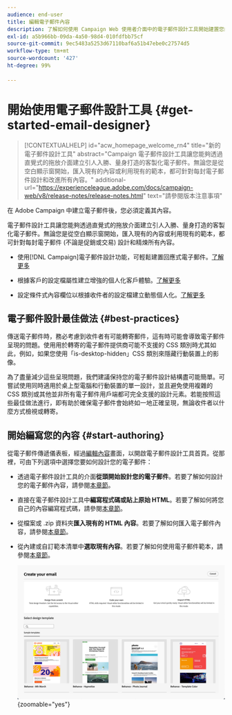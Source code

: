 ```yaml
---
audience: end-user
title: 編輯電子郵件內容
description: 了解如何使用 Campaign Web 使用者介面中的電子郵件設計工具開始建置您的內容
exl-id: a5b966bb-09da-4a50-98d4-010fdfbb75cf
source-git-commit: 9ec5483a5253d67110baf6a51b47ebe0c27574d5
workflow-type: tm+mt
source-wordcount: '427'
ht-degree: 99%

---
```


# 開始使用電子郵件設計工具 {#get-started-email-designer}

>[!CONTEXTUALHELP]
>id="acw_homepage_welcome_rn4"
>title="新的電子郵件設計工具"
>abstract="Campaign 電子郵件設計工具讓您能夠透過直覺式的拖放介面建立引人入勝、量身打造的客製化電子郵件。無論您是從空白顯示窗開始，匯入現有的內容或利用現有的範本，都可針對每封電子郵件設計和改進所有內容。"
>additional-url="https://experienceleague.adobe.com/docs/campaign-web/v8/release-notes/release-notes.html" text="請參閱版本注意事項"

在 Adobe Campaign 中建立電子郵件後，您必須定義其內容。

電子郵件設計工具讓您能夠透過直覺式的拖放介面建立引人入勝、量身打造的客製化電子郵件。無論您是從空白顯示窗開始，匯入現有的內容或利用現有的範本，都可針對每封電子郵件 (不論是促銷或交易) 設計和精煉所有內容。

<!--Built to deliver HTML optimized for responsive design, the Email Designer allows you to easily define and apply visibility conditions and dynamic content to an email, template, or fragment directly through the user interface. You can seamlessly switch between the drag and drop interface and HTML code at the click of a button.

The Email Designer allows you to create email content and email content templates. It is compatible with simple emails, transactional emails, A/B test emails, multilingual emails, and recurring emails.-->

* 使用[!DNL Campaign]電子郵件設計功能，可輕鬆建置回應式電子郵件。[了解更多](create-email-content.md)

* 根據客戶的設定檔屬性建立增強的個人化客戶體驗。[了解更多](../personalization/personalize.md)

* 設定條件式內容欄位以根據收件者的設定檔建立動態個人化。[了解更多](../personalization/conditions.md)

## 電子郵件設計最佳做法 {#best-practices}

傳送電子郵件時，務必考慮到收件者有可能轉寄郵件，這有時可能會導致電子郵件呈現的問題。使用用於轉寄的電子郵件提供商可能不支援的 CSS 類別時尤其如此，例如，如果您使用「is-desktop-hidden」CSS 類別來隱藏行動裝置上的影像。

為了盡量減少這些呈現問題，我們建議保持您的電子郵件設計結構盡可能簡單。可嘗試使用同時適用於桌上型電腦和行動裝置的單一設計，並且避免使用複雜的 CSS 類別或其他並非所有電子郵件用戶端都可完全支援的設計元素。若能按照這些最佳做法進行，即有助於確保電子郵件會始終如一地正確呈現，無論收件者以什麼方式檢視或轉寄。

## 開始編寫您的內容  {#start-authoring}

從電子郵件傳遞儀表板，經過[編輯內容](edit-content.md)畫面，以開啟電子郵件設計工具首頁。從那裡，可由下列選項中選擇您要如何設計您的電子郵件：

* 透過電子郵件設計工具的介面&#x200B;**從頭開始設計您的電子郵件**。若要了解如何設計您的電子郵件內容，請參閱[本章節](create-email-content.md)。

* 直接在電子郵件設計工具中&#x200B;**編寫程式碼或貼上原始 HTML**。若要了解如何將您自己的內容編寫程式碼，請參閱[本章節](code-content.md)。

* 從檔案或 .zip 資料夾&#x200B;**匯入現有的 HTML 內容**。若要了解如何匯入電子郵件內容，請參閱[本章節](existing-content.md)。

* 從內建或自訂範本清單中&#x200B;**選取現有內容**。若要了解如何使用電子郵件範本，請參閱[本章節](create-email-templates.md)。

  ![](assets/email_designer_create_options.png){zoomable=&quot;yes&quot;}

